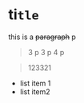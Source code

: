 # ti`tle`

this is a ~~paragraph~~
p

> 3
> p
> 3
> p
> 4
> p

> 123321

- list item 1
- list item2
